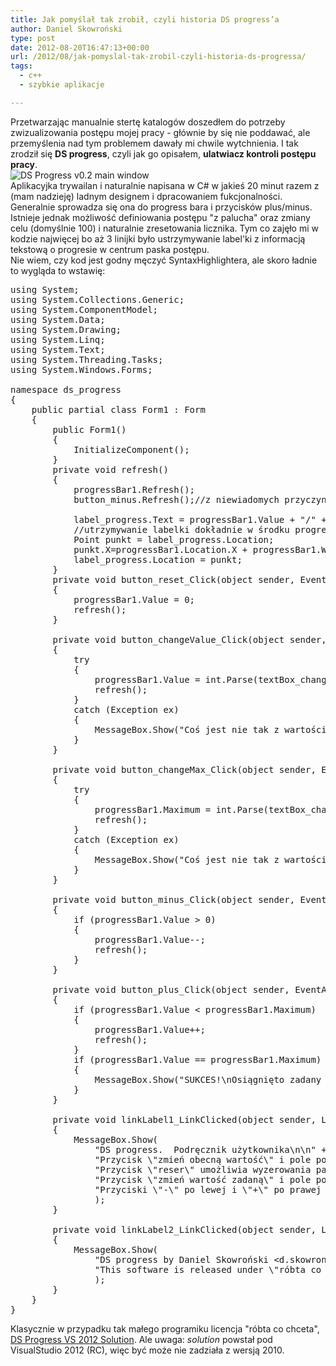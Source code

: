 ```yaml
---
title: Jak pomyślał tak zrobił, czyli historia DS progress’a
author: Daniel Skowroński
type: post
date: 2012-08-20T16:47:13+00:00
url: /2012/08/jak-pomyslal-tak-zrobil-czyli-historia-ds-progressa/
tags:
  - c++
  - szybkie aplikacje

---
```

Przetwarzając manualnie stertę katalogów doszedłem do potrzeby zwizualizowania postępu mojej pracy - głównie by się nie poddawać, ale przemyślenia nad tym problemem dawały mi chwile wytchnienia. I tak zrodził się **DS progress**, czyli jak go opisałem, **ulatwiacz kontroli postępu pracy**.  
![DS Progress v0.2 main window](/wp-content/uploads/2012/08/dsprogressv0-02_screen.png)  
Aplikacyjka trywailan i naturalnie napisana w C# w jakieś 20 minut razem z (mam nadzieję) ladnym designem i dpracowaniem fukcjonalności. Generalnie sprowadza się ona do progress bara i przycisków plus/minus. Istnieje jednak możliwość definiowania postępu "z palucha" oraz zmiany celu (domyślnie 100) i naturalnie zresetowania licznika. Tym co zajęło mi w kodzie najwięcej bo aż 3 linijki było ustrzymywanie label'ki z informacją tekstową o progresie w centrum paska postępu.  
Nie wiem, czy kod jest godny męczyć SyntaxHighlightera, ale skoro ładnie to wygląda to wstawię:

<pre class="EnlighterJSRAW csharp">using System;
using System.Collections.Generic;
using System.ComponentModel;
using System.Data;
using System.Drawing;
using System.Linq;
using System.Text;
using System.Threading.Tasks;
using System.Windows.Forms;

namespace ds_progress
{
    public partial class Form1 : Form
    {
        public Form1()
        {
            InitializeComponent();
        }
        private void refresh()
        {
            progressBar1.Refresh();
            button_minus.Refresh();//z niewiadomych przyczyn ten button się czasem kasuje

            label_progress.Text = progressBar1.Value + "/" + progressBar1.Maximum;
            //utrzymywanie labelki dokładnie w środku progress bar'a
            Point punkt = label_progress.Location;
            punkt.X=progressBar1.Location.X + progressBar1.Width / 2 - label_progress.Width / 2;
            label_progress.Location = punkt;
        }
        private void button_reset_Click(object sender, EventArgs e)
        {
            progressBar1.Value = 0;
            refresh();
        }

        private void button_changeValue_Click(object sender, EventArgs e)
        {
            try
            {
                progressBar1.Value = int.Parse(textBox_changeVal.Text);
                refresh();
            }
            catch (Exception ex)
            {
                MessageBox.Show("Coś jest nie tak z wartością powyżej. \nSpróbuj jeszcze raz");
            }
        }

        private void button_changeMax_Click(object sender, EventArgs e)
        {
            try
            {
                progressBar1.Maximum = int.Parse(textBox_changeMax.Text);
                refresh();
            }
            catch (Exception ex)
            {
                MessageBox.Show("Coś jest nie tak z wartością powyżej. \nSpróbuj jeszcze raz");
            }
        }

        private void button_minus_Click(object sender, EventArgs e)
        {
            if (progressBar1.Value &gt; 0)
            {
                progressBar1.Value--;
                refresh();
            }
        }

        private void button_plus_Click(object sender, EventArgs e)
        {
            if (progressBar1.Value &lt; progressBar1.Maximum)
            {
                progressBar1.Value++;
                refresh();
            }
            if (progressBar1.Value == progressBar1.Maximum) 
            {
                MessageBox.Show("SUKCES!\nOsiągnięto zadany postęp");
            }
        }

        private void linkLabel1_LinkClicked(object sender, LinkLabelLinkClickedEventArgs e)
        {
            MessageBox.Show(
                "DS progress.  Podręcznik użytkownika\n\n" +
                "Przycisk \"zmień obecną wartość\" i pole powyżej niego umżliwiają wprowadzenie wartości początkowej\n" +
                "Przycisk \"reser\" umożliwia wyzerowania paska postępu\n" +
                "Przycisk \"zmień wartość zadaną\" i pole powyżej niego umżliwiają zmianę maksimu paska postępu (n.p.) ilość stron do przeczytania\n" +
                "Przyciski \"-\" po lewej i \"+\" po prawej umożliwiają kontrolę wartości\n"
                );
        }

        private void linkLabel2_LinkClicked(object sender, LinkLabelLinkClickedEventArgs e)
        {
            MessageBox.Show(
                "DS progress by Daniel Skowroński &lt;d.skowronski@ds.lublin.pl&gt;\n" +
                "This software is released under \"róbta co chceta\" (\"do what you want\") so it's free and open source, I am not responsible for any destruction it may provide and you can do with it anything you want (even you as MS programmer can implement to Windows Server and sell as your software), but I appreciate adding info that I'm the original author. Thank you."
                );
        }
    }
}</pre>

Klasycznie w przypadku tak małego programiku licencja "róbta co chceta", [DS Progress VS 2012 Solution][2]. Ale uwaga: _solution_ powstał pod VisualStudio 2012 (RC), więc być może nie zadziała z wersją 2010.

 [1]: /wp-content/uploads/2012/08/dsprogressv0-02_screen.png
 [2]: /wp-content/uploads/2012/08/ds_progress.zip